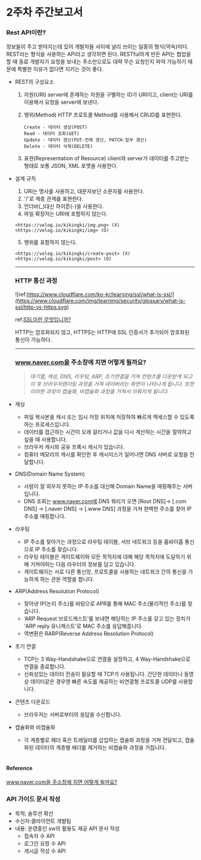 # 2주차 주간보고서

### Rest API이란?

정보들이 주고 받아지는데 있어 개발자들 사이에 널리 쓰이는 일종의 형식(약속)이다. REST라는 형식을 사용하는 API라고 생각하면 된다. RESTful하게 만든 API는 협업을 할 때 동료 개발자가 요청을 보내는 주소만으로도 대략 무슨 요청인지 파악 가능하기 때문에 특별한 이유가 없다면 지키는 것이 좋다.

- REST의 구성요소
    1. 자원(URI)
    server에 존재하는 자원을 구별하는 ID가 URI이고, client는 URI를 이용해서 요청을 server에 보낸다.
    2. 행위(Method)
    HTTP 프로토콜 Method를 사용해서 CRUD를 표현한다.
    
        ```
        Create - 데이터 생성(POST)
        Read - 데이터 조회(GET)
        Update - 데이터 갱신(PUT-전체 갱신, PATCH-일부 갱신)
        Delete - 데이터 삭제(DELETE)
        
        ```
    3. 표현(Representation of Resource)
    client와 server가 데이터를 주고받는 형태로 보통 JSON, XML 포맷을 사용한다.  
- 설계 규칙
    1. URI는 명사를 사용하고, 대문자보단 소문자를 사용한다.
    2. '/'로 계층 관계를 표현한다.
    3. 언더바(\_)대신 하이픈(\-)을 사용한다.
    4. 파일 확장자는 URI에 포함하지 않는다.
    
    ```
    <https://velog.io/kikingki/img.png> (X)
    <https://velog.io/kikingki/img> (O)
    ```
    
    5. 행위를 포함하지 않는다.
    
    ```
    <https://velog.io/kikingki/create-post> (X)
    <https://velog.io/kikingki/post> (O)
    ```
    
    ---

    ### HTTP 통신 과정
    
    ![ref.https://www.cloudflare.com/ko-kr/learning/ssl/what-is-ssl/](https://www.cloudflare.com/img/learning/security/glossary/what-is-ssl/http-vs-https.svg)
    
    ref.[SSL이란 무엇입니까?](https://www.cloudflare.com/ko-kr/learning/ssl/what-is-ssl/)
    
    HTTP는 암호화되지 않고, HTTPS는 HTTP에 SSL 인증서가 추가되어 암호화된 통신이 가능하다.
    
    --- 
    ### www.naver.com을 주소창에 치면 어떻게 될까요?
    
    > 
    > 
    > 
    > *대기열, 캐싱, DNS, 라우팅, ARP, 초기연결을 거쳐 컨텐츠를 다운받게 되고 이 후 브라우저렌더링 과정을 거쳐 네이버라는 화면이 나타나게 됩니다.  또한 이러한 과정이 캡슐화, 비캡슐화 과정을 거쳐서 이뤄지게 됩니다.*
    > 
    
- 캐싱
    - 파일 복사본을 캐시 또는 임시 저장 위치에 저장하여 빠르게 액세스할 수 있도록 하는 프로세스입니다.
    - 데이터를 접근하는 시간이 오래 걸리거나 값을 다시 계산하는 시간을 절약하고 싶을 때 사용합니다.
    - 브라우저 캐시와 공유 프록시 캐시가 있습니다.
    - 컴퓨터 메모리의 캐시를 확인한 후 캐시미스가 일어나면 DNS 서버로 요청을 전달합니다.
- DNS(Domain Name System)
    - 사람이 잘 외우지 못하는 IP 주소를 대신해 Domain Name을 매핑해주는 서버입니다.
    - DNS 조회는 www.naver.com에 DNS 쿼리가 오면 [Root DNS]→ [.com DNS] → [.naver DNS] → [.www DNS] 과정을 거쳐 완벽한 주소를 찾아 IP 주소를 매핑합니다.
- 라우팅
    - IP 주소를 찾아가는 과정으로 라우팅 테이블, 서브 네트워크 등을 홉바이홉 통신으로 IP 주소를 찾습니다.
    - 라우팅 테이블은 게이트웨이와 모든 목적지에 대해 해당 목적지에 도달하기 위해 거쳐야하는 다음 라우터의 정보를 담고 있습니다.
    - 게이트웨이는 서로 다른 통신망, 프로토콜을 사용하는 네트워크 간의 통신을 가능하게 하는 관문 역할을 합니다.
- ARP(Address Resolution Protocol)
    - 찾아낸 IP(논리 주소)를 바탕으로 APR를 통해 MAC 주소(물리적인 주소)를 찾습니다.
    - ‘ARP Request 브로드캐스트’를 보내면 해당하는 IP 주소를 갖고 있는 장치가 ‘ARP reply 유니캐스트’로 MAC 주소를 응답해줍니다.
    - 역변환은 RARP(Reverse Address Resolution Protocol)
- 초기 연결
    - TCP는 3 Way-Handshake으로 연결을 설정하고, 4 Way-Handshake으로 연결을 종료합니다.
    - 신뢰성있는 데이터 전송이 필요할 때 TCP가 사용됩니다. 간단한 데이터나 동영상 데이터같은 경우엔 빠른 속도를 제공하는 비연결형 프로토콜 UDP를 사용합니다.
- 콘텐츠 다운로드
    - 브라우저는 서버로부터의 응답을 수신합니다.
- 캡슐화와 비캡슐화
    - 각 계층별로 헤더 혹은 트레일러를 삽입하는 캡슐화 과정을 거쳐 전달되고, 캡슐화된 데이터의 계층별 헤더를 제거하는 비캡슐화 과정을 거칩니다.
    </br>
#### Reference
[www.naver.com을 주소창에 치면 어떻게 될까요?](https://blog.naver.com/jhc9639/222700552159)

### API 가이드 문서 작성
 - 목적: 솔루션 확산 
 - 수신자:클라이언트 개발팀
 - 내용: 운영중인 sw의 활용도 제공 API 문서 작성
    - 접속자 수 API
    - 로그인 요청 수 API
    - 게시글 작성 수 API